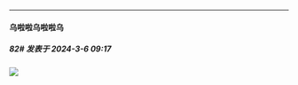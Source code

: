 ﻿
*****

####  乌啦啦乌啦啦乌  
##### 82#       发表于 2024-3-6 09:17

<img src="https://static.saraba1st.com/image/smiley/face2017/152.png" referrerpolicy="no-referrer">

